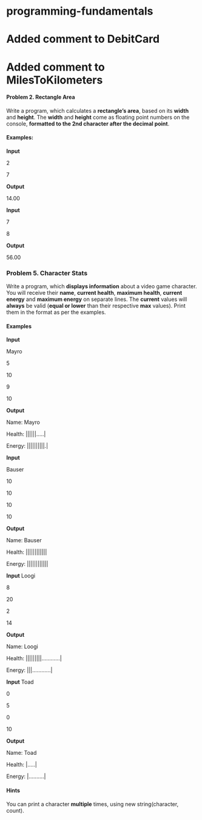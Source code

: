# programming-fundamentals
# Added comment to DebitCard
# Added comment to MilesToKilometers

#### Problem 2. Rectangle Area

Write a program, which calculates a **rectangle’s area**, based on its **width** and **height**. The **width** and **height** come as floating point numbers
on the console, **formatted to the 2nd character after the decimal point**.

#### Examples:

**Input**

2

7

**Output**

14.00

**Input**

7

8

**Output**

56.00

### Problem 5. Character Stats

Write a program, which **displays information** about a video game character. You will receive their **name**, **current health**, **maximum health**, **current energy** and **maximum energy** on separate lines. The **current** values will **always** be valid (**equal or lower** than their respective **max** values). Print them in the format as per the examples.

#### Examples

**Input**

Mayro

5

10

9

10


**Output**

Name: Mayro

Health: ||||||.....|

Energy: ||||||||||.|


**Input**

Bauser

10

10

10

10

**Output**

Name: Bauser

Health: ||||||||||||

Energy: ||||||||||||


**Input**
Loogi

8

20

2

14

**Output**

Name: Loogi

Health: |||||||||............|

Energy: |||............|


**Input**
Toad

0

5

0

10


**Output**

Name: Toad

Health: |.....|

Energy: |..........|

#### Hints
You can print a character **multiple** times, using new string(character, count).